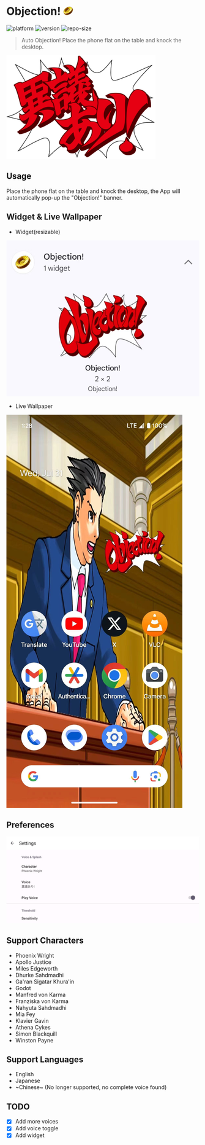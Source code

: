 # Objection! <img src="img/badge.png" alt="obj" width="5%">

![platform](https://img.shields.io/badge/Platform-Android-green)
![version](https://img.shields.io/badge/Version-v1.4-yellow)
![repo-size](https://img.shields.io/github/repo-size/the0cp/objection)

> Auto Objection! Place the phone flat on the table and knock the desktop.

<img src="img/igiari.png" alt="obj"/>

## Usage

Place the phone flat on the table and knock the desktop, the App will automatically pop-up the "Objection!" banner.

## Widget & Live Wallpaper

- Widget(resizable)

![widget](img/widget.jpg)

- Live Wallpaper

![wallpaper](img/wallpaper.jpg)


## Preferences

![pref](img/pref.jpg)
## Support Characters

- Phoenix Wright
- Apollo Justice
- Miles Edgeworth
- Dhurke Sahdmadhi
- Ga'ran Sigatar Khura'in
- Godot</item>
- Manfred von Karma
- Franziska von Karma
- Nahyuta Sahdmadhi
- Mia Fey
- Klavier Gavin
- Athena Cykes
- Simon Blackquill
- Winston Payne

## Support Languages

- English
- Japanese
- ~Chinese~ (No longer supported, no complete voice found)

## TODO
- [x] Add more voices    
- [x] Add voice toggle
- [x] Add widget